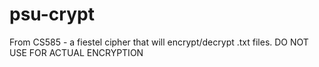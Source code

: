 # psu-crypt
From CS585 - a fiestel cipher that will encrypt/decrypt .txt files. DO NOT USE FOR ACTUAL ENCRYPTION
